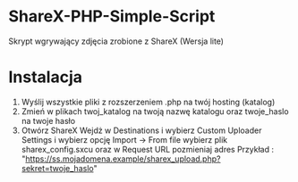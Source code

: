 # ShareX-PHP-Simple-Script
Skrypt wgrywający zdjęcia zrobione z ShareX (Wersja lite) </br>

# Instalacja
1. Wyślij wszystkie pliki z rozszerzeniem .php na twój hosting (katalog)
2. Zmień w plikach twoj_katalog na twoją nazwę katalogu oraz twoje_haslo na twoje hasło
3. Otwórz ShareX Wejdż w Destinations i wybierz Custom Uploader Settings i wybierz opcję Import -> From file wybierz plik  	sharex_config.sxcu oraz w Request URL pozmieniaj adres 
Przykład : "https://ss.mojadomena.example/sharex_upload.php?sekret=twoje_haslo"

